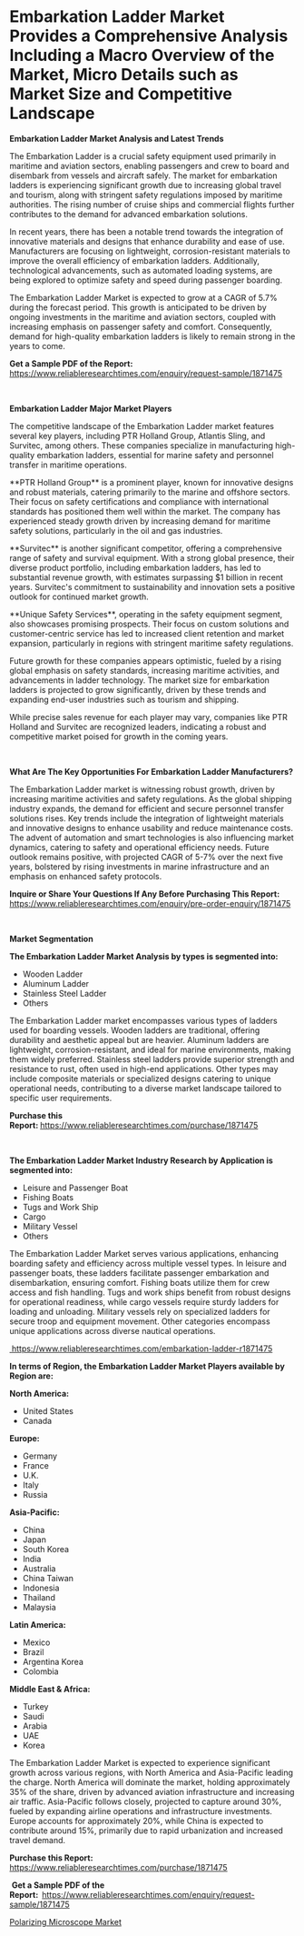 <p><h1>Embarkation Ladder Market Provides a Comprehensive Analysis Including a Macro Overview of the Market, Micro Details such as Market Size and Competitive Landscape</h1></p><p><strong>Embarkation Ladder Market Analysis and Latest Trends</strong></p>
<p><p>The Embarkation Ladder is a crucial safety equipment used primarily in maritime and aviation sectors, enabling passengers and crew to board and disembark from vessels and aircraft safely. The market for embarkation ladders is experiencing significant growth due to increasing global travel and tourism, along with stringent safety regulations imposed by maritime authorities. The rising number of cruise ships and commercial flights further contributes to the demand for advanced embarkation solutions.</p><p>In recent years, there has been a notable trend towards the integration of innovative materials and designs that enhance durability and ease of use. Manufacturers are focusing on lightweight, corrosion-resistant materials to improve the overall efficiency of embarkation ladders. Additionally, technological advancements, such as automated loading systems, are being explored to optimize safety and speed during passenger boarding.</p><p>The Embarkation Ladder Market is expected to grow at a CAGR of 5.7% during the forecast period. This growth is anticipated to be driven by ongoing investments in the maritime and aviation sectors, coupled with increasing emphasis on passenger safety and comfort. Consequently, demand for high-quality embarkation ladders is likely to remain strong in the years to come.</p></p>
<p><strong>Get a Sample PDF of the Report:&nbsp;</strong> <a href="https://www.reliableresearchtimes.com/enquiry/request-sample/1871475?utm_campaign=2646&utm_medium=2&utm_source=Github&utm_content=ia&utm_term=11042025&utm_id=embarkation-ladder">https://www.reliableresearchtimes.com/enquiry/request-sample/1871475</a></p>
<p>&nbsp;</p>
<p><strong>Embarkation Ladder Major Market Players</strong></p>
<p><p>The competitive landscape of the Embarkation Ladder market features several key players, including PTR Holland Group, Atlantis Sling, and Survitec, among others. These companies specialize in manufacturing high-quality embarkation ladders, essential for marine safety and personnel transfer in maritime operations.</p><p>**PTR Holland Group** is a prominent player, known for innovative designs and robust materials, catering primarily to the marine and offshore sectors. Their focus on safety certifications and compliance with international standards has positioned them well within the market. The company has experienced steady growth driven by increasing demand for maritime safety solutions, particularly in the oil and gas industries.</p><p>**Survitec** is another significant competitor, offering a comprehensive range of safety and survival equipment. With a strong global presence, their diverse product portfolio, including embarkation ladders, has led to substantial revenue growth, with estimates surpassing $1 billion in recent years. Survitec's commitment to sustainability and innovation sets a positive outlook for continued market growth.</p><p>**Unique Safety Services**, operating in the safety equipment segment, also showcases promising prospects. Their focus on custom solutions and customer-centric service has led to increased client retention and market expansion, particularly in regions with stringent maritime safety regulations.</p><p>Future growth for these companies appears optimistic, fueled by a rising global emphasis on safety standards, increasing maritime activities, and advancements in ladder technology. The market size for embarkation ladders is projected to grow significantly, driven by these trends and expanding end-user industries such as tourism and shipping.</p><p>While precise sales revenue for each player may vary, companies like PTR Holland and Survitec are recognized leaders, indicating a robust and competitive market poised for growth in the coming years.</p></p>
<p>&nbsp;</p>
<p><strong>What Are The Key Opportunities For Embarkation Ladder Manufacturers?</strong></p>
<p><p>The Embarkation Ladder market is witnessing robust growth, driven by increasing maritime activities and safety regulations. As the global shipping industry expands, the demand for efficient and secure personnel transfer solutions rises. Key trends include the integration of lightweight materials and innovative designs to enhance usability and reduce maintenance costs. The advent of automation and smart technologies is also influencing market dynamics, catering to safety and operational efficiency needs. Future outlook remains positive, with projected CAGR of 5-7% over the next five years, bolstered by rising investments in marine infrastructure and an emphasis on enhanced safety protocols.</p></p>
<p><strong>Inquire or Share Your Questions If Any Before Purchasing This Report:</strong> <a href="https://www.reliableresearchtimes.com/enquiry/pre-order-enquiry/1871475?utm_campaign=2646&utm_medium=2&utm_source=Github&utm_content=ia&utm_term=11042025&utm_id=embarkation-ladder">https://www.reliableresearchtimes.com/enquiry/pre-order-enquiry/1871475</a></p>
<p>&nbsp;</p>
<p><strong>Market Segmentation</strong></p>
<p><strong>The Embarkation Ladder Market Analysis by types is segmented into:</strong></p>
<p><ul><li>Wooden Ladder</li><li>Aluminum Ladder</li><li>Stainless Steel Ladder</li><li>Others</li></ul></p>
<p><p>The Embarkation Ladder market encompasses various types of ladders used for boarding vessels. Wooden ladders are traditional, offering durability and aesthetic appeal but are heavier. Aluminum ladders are lightweight, corrosion-resistant, and ideal for marine environments, making them widely preferred. Stainless steel ladders provide superior strength and resistance to rust, often used in high-end applications. Other types may include composite materials or specialized designs catering to unique operational needs, contributing to a diverse market landscape tailored to specific user requirements.</p></p>
<p><strong>Purchase this Report:&nbsp;</strong><a href="https://www.reliableresearchtimes.com/purchase/1871475?utm_campaign=2646&utm_medium=2&utm_source=Github&utm_content=ia&utm_term=11042025&utm_id=embarkation-ladder">https://www.reliableresearchtimes.com/purchase/1871475</a></p>
<p>&nbsp;</p>
<p><strong>The Embarkation Ladder Market Industry Research by Application is segmented into:</strong></p>
<p><ul><li>Leisure and Passenger Boat</li><li>Fishing Boats</li><li>Tugs and Work Ship</li><li>Cargo</li><li>Military Vessel</li><li>Others</li></ul></p>
<p><p>The Embarkation Ladder Market serves various applications, enhancing boarding safety and efficiency across multiple vessel types. In leisure and passenger boats, these ladders facilitate passenger embarkation and disembarkation, ensuring comfort. Fishing boats utilize them for crew access and fish handling. Tugs and work ships benefit from robust designs for operational readiness, while cargo vessels require sturdy ladders for loading and unloading. Military vessels rely on specialized ladders for secure troop and equipment movement. Other categories encompass unique applications across diverse nautical operations.</p></p>
<p><a href="https://www.reliableresearchtimes.com/embarkation-ladder-r1871475?utm_campaign=2646&utm_medium=2&utm_source=Github&utm_content=ia&utm_term=11042025&utm_id=embarkation-ladder">&nbsp;https://www.reliableresearchtimes.com/embarkation-ladder-r1871475</a></p>
<p><strong>In terms of Region, the Embarkation Ladder Market Players available by Region are:</strong></p>
<p>
    <p> <strong> North America: </strong>
        <ul>
            <li>United States</li>
            <li>Canada</li>
        </ul>
        </p> 
    <p> <strong> Europe: </strong>
        <ul>
            <li>Germany</li>
            <li>France</li>
            <li>U.K.</li>
            <li>Italy</li>
            <li>Russia</li>
        </ul>
        </p> 
    <p> <strong> Asia-Pacific: </strong>
        <ul>
            <li>China</li>
            <li>Japan</li>
            <li>South Korea</li>
            <li>India</li>
            <li>Australia</li>
            <li>China Taiwan</li>
            <li>Indonesia</li>
            <li>Thailand</li>
            <li>Malaysia</li>
        </ul>
        </p> 
    <p> <strong> Latin America: </strong>
        <ul>
            <li>Mexico</li>
            <li>Brazil</li>
            <li>Argentina Korea</li>
            <li>Colombia</li>
        </ul>
        </p> 
    <p> <strong> Middle East & Africa: </strong>
        <ul>
            <li>Turkey</li>
            <li>Saudi</li>
            <li>Arabia</li>
            <li>UAE</li>
            <li>Korea</li>
        </ul>
    </p>
    </p>
<p><p>The Embarkation Ladder Market is expected to experience significant growth across various regions, with North America and Asia-Pacific leading the charge. North America will dominate the market, holding approximately 35% of the share, driven by advanced aviation infrastructure and increasing air traffic. Asia-Pacific follows closely, projected to capture around 30%, fueled by expanding airline operations and infrastructure investments. Europe accounts for approximately 20%, while China is expected to contribute around 15%, primarily due to rapid urbanization and increased travel demand.</p></p>
<p><strong>Purchase this Report: </strong><a href="https://www.reliableresearchtimes.com/purchase/1871475?utm_campaign=2646&utm_medium=2&utm_source=Github&utm_content=ia&utm_term=11042025&utm_id=embarkation-ladder">https://www.reliableresearchtimes.com/purchase/1871475</a></p>
<p>&nbsp;<strong>Get a Sample PDF of the Report:&nbsp;&nbsp;</strong><a href="https://www.reliableresearchtimes.com/enquiry/request-sample/1871475?utm_campaign=2646&utm_medium=2&utm_source=Github&utm_content=ia&utm_term=11042025&utm_id=embarkation-ladder">https://www.reliableresearchtimes.com/enquiry/request-sample/1871475</a></p>
<p><strong></strong></p>
<p><p><a href="https://github.com/payareganiou/Market-Research-Report-List-1/blob/main/polarizing-microscope-market.md?utm_campaign=2646&utm_medium=2&utm_source=Github&utm_content=ia&utm_term=11042025&utm_id=embarkation-ladder">Polarizing Microscope Market</a></p></p>
